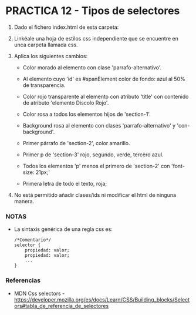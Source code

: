 # PRACTICA 12 - Tipos de selectores

1. Dado el fichero index.html de esta carpeta:
2. Linkéale una hoja de estilos css independiente que se encuentre en unca carpeta llamada css.
3. Aplica los siguientes cambios:

    - Color morado al elemento con clase 'parrafo-alternativo'.

    - Al elemento cuyo 'id' es #spanElement color de fondo: azul al 50% de transparencia.

    - Color rojo transparente al elemento con atributo 'title' con contenido de atributo 'elemento Discolo Rojo'. 

    - Color rosa a todos los elementos hijos de 'section-1'.

    - Background rosa al elemento con clases 'parrafo-alternativo' y 'con-background'. 

    - Primer párrafo de 'section-2', color amarillo. 

    - Primer p de 'section-3' rojo, segundo, verde, tercero azul.

    - Todos los elementos 'p' menos el primero de 'section-2' con 'font-size: 21px;'

    - Primera letra de todo el texto, roja;

4. No está permitido añadir clases/ids ni modificar el html de ninguna manera.


### NOTAS

- La sintaxis genérica de una regla css es:
    ```
    /*Comentario*/
    selector {
        propiedad: valor;
        propiedad: valor;
        ...
    }
    ```

### Referencias

- MDN Css selectors - https://developer.mozilla.org/es/docs/Learn/CSS/Building_blocks/Selectors#tabla_de_referencia_de_selectores
